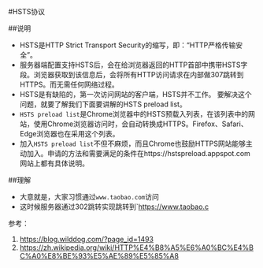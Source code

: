 #HSTS协议

##说明
- HSTS是HTTP Strict Transport Security的缩写，即：“HTTP严格传输安全”。
- 服务器端配置支持HSTS后，会在给浏览器返回的HTTP首部中携带HSTS字段。浏览器获取到该信息后，会将所有HTTP访问请求在内部做307跳转到HTTPS。而无需任何网络过程。
- HSTS是有缺陷的，第一次访问网站的客户端，HSTS并不工作。 要解决这个问题，就要了解我们下面要讲解的HSTS preload list。
- `HSTS preload list`是Chrome浏览器中的HSTS预载入列表，在该列表中的网站，使用Chrome浏览器访问时，会自动转换成HTTPS。Firefox、Safari、Edge浏览器也在采用这个列表。
- 加入`HSTS preload list`不但不麻烦，而且Chrome也鼓励HTTPS网站能够主动加入。申请的方法和需要满足的条件在https://hstspreload.appspot.com网站上都有具体说明。

##理解
- 大意就是，大家习惯通过`www.taobao.com`访问
- 这时候服务器通过302跳转实现跳转到`https://www.taobao.c

参考：
1. https://blog.wilddog.com/?page_id=1493
2. https://zh.wikipedia.org/wiki/HTTP%E4%B8%A5%E6%A0%BC%E4%BC%A0%E8%BE%93%E5%AE%89%E5%85%A8